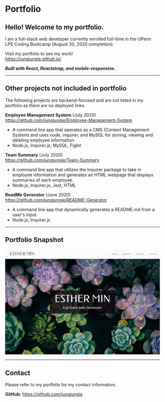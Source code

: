 # Portfolio

## Hello! Welcome to my portfolio.

I am a full-stack web developer currently enrolled full-time in the UPenn LPS Coding Bootcamp (August 20, 2020 completion). 

Visit my portfolio to see my work!<br>
https://jungjungie.github.io/

***Built with React, Reactstrap, and mobile-responsive.***

***
## Other projects not included in portfolio

The following projects are backend-focused and are not listed in my portfolio as there are no deployed links. 

**Employee Management System** (July 2020)<br>
https://github.com/jungjungie/Employee-Management-System
- A command line app that operates as a CMS (Content Management System) and uses node, inquirer, and MySQL for storing, viewing and deleting employee information.
- Node.js, Inquirer.js, MySQL, Figlet

**Team Summary** (July 2020)<br>
https://github.com/jungjungie/Team-Summary
- A command line app that utilizes the Inquirer package to take in employee information and generates an HTML webpage that displays summaries of each employee.
- Node.js, Inquirer.js, Jest, HTML 

**ReadMe Generator** (June 2020)<br>
https://github.com/jungjungie/README-Generator 
- A command line app that dynamically generates a README.md from a user's input.
- Node.js, Inquirer.js

***
## Portfolio Snapshot
<p align="center">
  <img src="public/images/portfolio.jpg" alt="snapshot of portfolio" />
</p>

***
## Contact

Please refer to my portfolio for my contact information. 

**GitHub:**  https://github.com/jungjungie